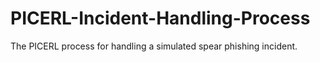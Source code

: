 # PICERL-Incident-Handling-Process
The PICERL process for handling a simulated spear phishing incident.
